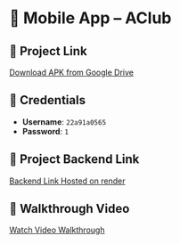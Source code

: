 # 📱 Mobile App – AClub

## 🔗 Project Link
[Download APK from Google Drive](https://drive.google.com/file/d/18rMM7cdCAn5Nvoxs2LWa2Ib1Z30UCbAG/view?usp=sharing)

## 🔑 Credentials
- **Username**: `22a91a0565`
- **Password**: `1`

## 🔗 Project Backend Link
[Backend Link Hosted on render](https://auclub.onrender.com/events/all-past-events)

## 🎥 Walkthrough Video
[Watch Video Walkthrough](https://www.loom.com/share/dc75a3dfcf3843059009dfe33f4b375a?sid=1eebdd40-a3f9-4126-b6a0-028e68d39788)
